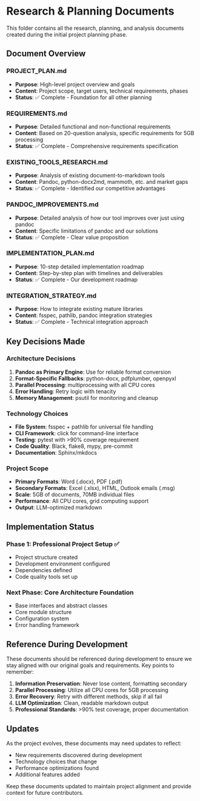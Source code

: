 # Research & Planning Documents

This folder contains all the research, planning, and analysis documents created during the initial project planning phase.

## Document Overview

### **PROJECT_PLAN.md**
- **Purpose**: High-level project overview and goals
- **Content**: Project scope, target users, technical requirements, phases
- **Status**: ✅ Complete - Foundation for all other planning

### **REQUIREMENTS.md**
- **Purpose**: Detailed functional and non-functional requirements
- **Content**: Based on 20-question analysis, specific requirements for 5GB processing
- **Status**: ✅ Complete - Comprehensive requirements specification

### **EXISTING_TOOLS_RESEARCH.md**
- **Purpose**: Analysis of existing document-to-markdown tools
- **Content**: Pandoc, python-docx2md, mammoth, etc. and market gaps
- **Status**: ✅ Complete - Identified our competitive advantages

### **PANDOC_IMPROVEMENTS.md**
- **Purpose**: Detailed analysis of how our tool improves over just using pandoc
- **Content**: Specific limitations of pandoc and our solutions
- **Status**: ✅ Complete - Clear value proposition

### **IMPLEMENTATION_PLAN.md**
- **Purpose**: 10-step detailed implementation roadmap
- **Content**: Step-by-step plan with timelines and deliverables
- **Status**: ✅ Complete - Our development roadmap

### **INTEGRATION_STRATEGY.md**
- **Purpose**: How to integrate existing mature libraries
- **Content**: fsspec, pathlib, pandoc integration strategies
- **Status**: ✅ Complete - Technical integration approach

## Key Decisions Made

### **Architecture Decisions**
1. **Pandoc as Primary Engine**: Use for reliable format conversion
2. **Format-Specific Fallbacks**: python-docx, pdfplumber, openpyxl
3. **Parallel Processing**: multiprocessing with all CPU cores
4. **Error Handling**: Retry logic with tenacity
5. **Memory Management**: psutil for monitoring and cleanup

### **Technology Choices**
- **File System**: fsspec + pathlib for universal file handling
- **CLI Framework**: click for command-line interface
- **Testing**: pytest with >90% coverage requirement
- **Code Quality**: Black, flake8, mypy, pre-commit
- **Documentation**: Sphinx/mkdocs

### **Project Scope**
- **Primary Formats**: Word (.docx), PDF (.pdf)
- **Secondary Formats**: Excel (.xlsx), HTML, Outlook emails (.msg)
- **Scale**: 5GB of documents, 70MB individual files
- **Performance**: All CPU cores, grid computing support
- **Output**: LLM-optimized markdown

## Implementation Status

### **Phase 1: Professional Project Setup** ✅
- Project structure created
- Development environment configured
- Dependencies defined
- Code quality tools set up

### **Next Phase: Core Architecture Foundation**
- Base interfaces and abstract classes
- Core module structure
- Configuration system
- Error handling framework

## Reference During Development

These documents should be referenced during development to ensure we stay aligned with our original goals and requirements. Key points to remember:

1. **Information Preservation**: Never lose content, formatting secondary
2. **Parallel Processing**: Utilize all CPU cores for 5GB processing
3. **Error Recovery**: Retry with different methods, skip if all fail
4. **LLM Optimization**: Clean, readable markdown output
5. **Professional Standards**: >90% test coverage, proper documentation

## Updates

As the project evolves, these documents may need updates to reflect:
- New requirements discovered during development
- Technology choices that change
- Performance optimizations found
- Additional features added

Keep these documents updated to maintain project alignment and provide context for future contributors. 